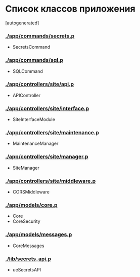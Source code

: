 Список классов приложения
=========================

[autogenerated]

### [./app/commands/secrets.p](./app/commands/secrets.p)
* SecretsCommand

### [./app/commands/sql.p](./app/commands/sql.p)
* SQLCommand

### [./app/controllers/site/api.p](./app/controllers/site/api.p)
* APIController

### [./app/controllers/site/interface.p](./app/controllers/site/interface.p)
* SiteInterfaceModule

### [./app/controllers/site/maintenance.p](./app/controllers/site/maintenance.p)
* MaintenanceManager

### [./app/controllers/site/manager.p](./app/controllers/site/manager.p)
* SiteManager

### [./app/controllers/site/middleware.p](./app/controllers/site/middleware.p)
* CORSMiddleware

### [./app/models/core.p](./app/models/core.p)
* Core
* CoreSecurity

### [./app/models/messages.p](./app/models/messages.p)
* CoreMessages


### [./lib/secrets_api.p](./lib/secrets_api.p)
* ueSecretsAPI

